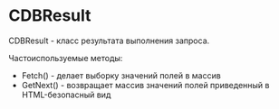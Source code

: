 # CDBResult
CDBResult - класс результата выполнения запроса.

Частоиспользуемые методы:
- Fetch() - делает выборку значений полей в массив
- GetNext() - возвращает массив значений полей приведенный в HTML-безопасный вид
